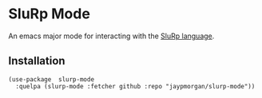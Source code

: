 # SluRp Mode

An emacs major mode for interacting with the [SluRp
language](https://github.com/jaypmorgan/slurp).

## Installation

```emacs-lisp
(use-package  slurp-mode
  :quelpa (slurp-mode :fetcher github :repo "jaypmorgan/slurp-mode"))
```
